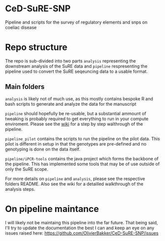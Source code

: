 # CeD-SuRE-SNP
Pipeline and scripts for the survey of regulatory elements and snps on coeliac disease


# Repo structure
The repo is sub-divided into two parts `analysis` representing the downstream analysis of the SuRE data and `pipeline` respresenting the pipeline used to convert the SuRE seqeuncing data to a usable format.

## Main folders
`analysis` is likely not of much use, as this mostly contains bespoke R and bash scripts to generate and analyze the data for the manuscript

`pipeline` should hopefully be re-usable, but a substantial ammount of tweaking is probably required to get everything to run in your compute enviroment. Please see the [wiki](https://github.com/OlivierBakker/CeD-SuRE-SNP/wiki/SuRE-SNP-pipeline) for a step by step walthrough of the pipeline.

`pipeline_pilot` contains the scripts to run the pipeline on the pilot data. This pilot is different in setup in that the genotypes are pre-defined and no genotyping is done on the data itself.

`pipeline/iPCR-tools` contains the java project which forms the backbone of the pipeline. This has implemented some tools that may be of use outside of only the SuRE scope.

For more details on `pipeline` and `analysis`, please see the respective folders README. Also see the wiki for a detailled walkthrough of the analysis steps. 

# On pipeline maintance
I will likely not be maintaing this pipeline into the far future. That being said, I'll try to update the documentation the best I can and keep an eye on any issues raised here: https://github.com/OlivierBakker/CeD-SuRE-SNP/issues
